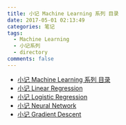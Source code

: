 ```yaml
---
title: 小记 Machine Learning 系列 目录
date: 2017-05-01 02:13:49
categories: 笔记
tags:
  - Machine Learning
  - 小记系列
  - directory
comments: false
---
```


* [小记 Machine Learning 系列 目录](http://quinwu.org/2017/05/01/ML-directory/)<!--more-->
* [小记 Linear Regression ](http://quinwu.org/2017/05/03/ML-Linear-Regression/)
* [小记 Logistic Regression](http://quinwu.org/2017/05/05/ML-Logistic-Regression/)
* [小记 Neural Network](http://quinwu.org/2017/05/16/ML-Neural-Network/)
* [小记 Gradient Descent](http://quinwu.org/2017/09/02/ML-Gradient-Descent/)


